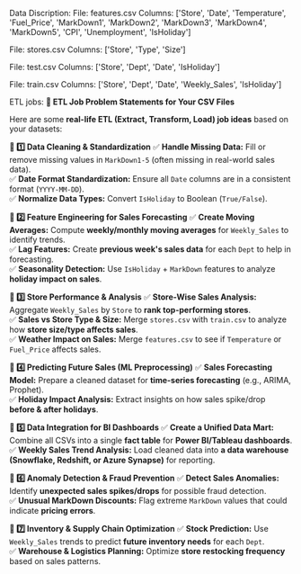 Data Discription:
  File: features.csv
  Columns: ['Store', 'Date', 'Temperature', 'Fuel_Price', 'MarkDown1', 'MarkDown2', 'MarkDown3', 'MarkDown4', 'MarkDown5', 'CPI', 'Unemployment', 'IsHoliday']
  
  File: stores.csv
  Columns: ['Store', 'Type', 'Size']
  
  File: test.csv
  Columns: ['Store', 'Dept', 'Date', 'IsHoliday']
  
  File: train.csv
  Columns: ['Store', 'Dept', 'Date', 'Weekly_Sales', 'IsHoliday']


  ETL jobs: **🚀 ETL Job Problem Statements for Your CSV Files**  
  
  Here are some **real-life ETL (Extract, Transform, Load) job ideas** based on your datasets:  
  
  
  **🔹 1️⃣ Data Cleaning & Standardization**
  ✅ **Handle Missing Data:** Fill or remove missing values in `MarkDown1-5` (often missing in real-world sales data).  
  ✅ **Date Format Standardization:** Ensure all `Date` columns are in a consistent format (`YYYY-MM-DD`).  
  ✅ **Normalize Data Types:** Convert `IsHoliday` to Boolean (`True/False`).  
  
  
  
  **🔹 2️⃣ Feature Engineering for Sales Forecasting**
  ✅ **Create Moving Averages:** Compute **weekly/monthly moving averages** for `Weekly_Sales` to identify trends.  
  ✅ **Lag Features:** Create **previous week's sales data** for each `Dept` to help in forecasting.  
  ✅ **Seasonality Detection:** Use `IsHoliday` + `MarkDown` features to analyze **holiday impact on sales**.  
  
  
  
  **🔹 3️⃣ Store Performance & Analysis**
  ✅ **Store-Wise Sales Analysis:** Aggregate `Weekly_Sales` by `Store` to **rank top-performing stores**.  
  ✅ **Sales vs Store Type & Size:** Merge `stores.csv` with `train.csv` to analyze how **store size/type affects sales**.  
  ✅ **Weather Impact on Sales:** Merge `features.csv` to see if `Temperature` or `Fuel_Price` affects sales.  
  
  
  
  **🔹 4️⃣ Predicting Future Sales (ML Preprocessing)**
  ✅ **Sales Forecasting Model:** Prepare a cleaned dataset for **time-series forecasting** (e.g., ARIMA, Prophet).  
  ✅ **Holiday Impact Analysis:** Extract insights on how sales spike/drop **before & after holidays**.  
  
  
  
  **🔹 5️⃣ Data Integration for BI Dashboards**
  ✅ **Create a Unified Data Mart:** Combine all CSVs into a single **fact table** for **Power BI/Tableau dashboards**.  
  ✅ **Weekly Sales Trend Analysis:** Load cleaned data into **a data warehouse (Snowflake, Redshift, or Azure Synapse)** for reporting.  
  
  
  
  **🔹 6️⃣ Anomaly Detection & Fraud Prevention**
  ✅ **Detect Sales Anomalies:** Identify **unexpected sales spikes/drops** for possible fraud detection.  
  ✅ **Unusual MarkDown Discounts:** Flag extreme `MarkDown` values that could indicate **pricing errors**.  
  
  
  
  **🔹 7️⃣ Inventory & Supply Chain Optimization**
  ✅ **Stock Prediction:** Use `Weekly_Sales` trends to predict **future inventory needs** for each `Dept`.  
  ✅ **Warehouse & Logistics Planning:** Optimize **store restocking frequency** based on sales patterns.  
